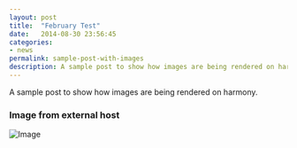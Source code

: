 ```yaml
---
layout: post
title:  "February Test"
date:   2014-08-30 23:56:45
categories:
- news
permalink: sample-post-with-images
description: A sample post to show how images are being rendered on harmony.
---
```


A sample post to show how images are being rendered on harmony.

### Image from external host

![Image](http://placekitten.com/g/900/300)

